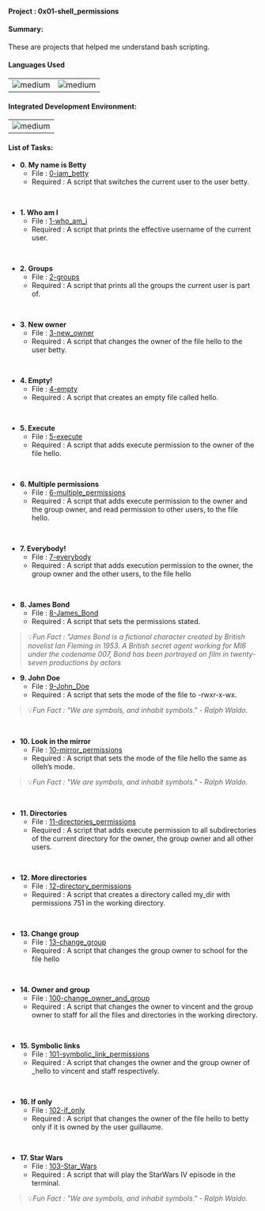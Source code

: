 <h4>Project : 0x01-shell_permissions</h4>
<h4>Summary: </h4>
These are projects that helped me understand bash scripting.

<h4>Languages Used</h4>
<table>
  <tr>
    <td><img alt="medium" src="https://img.shields.io/badge/Shell_Script-121011?style=for-the-badge&logo=gnu-bash&logoColor=white"></td>
    <td><img alt="medium" src="https://img.shields.io/badge/Markdown-000000?style=for-the-badge&logo=markdown&logoColor=white"></td>
  </tr>
</table>

<h4>Integrated Development Environment:</h4>
<table>
  <tr>
<td><img alt="medium" src="https://img.shields.io/badge/Emacs-%237F5AB6.svg?&style=for-the-badge&logo=gnu-emacs&logoColor=white"></td>
  </tr>
</table>
  
  <h4>List of Tasks:</h4>

* **0. My name is Betty**
  * File : [0-iam_betty](./0-iam_betty)
  * Required : A script that switches the current user to the user betty.
<br> 
 
* **1. Who am I**
  * File : [1-who_am_i](./1-who_am_i)
  * Required : A script that prints the effective username of the current user.
<br>  
 
* **2. Groups**
  * File : [2-groups](./2-groups)
  * Required : A script that prints all the groups the current user is part of.
<br>   
   
* **3. New owner**
  * File : [3-new_owner](./3-new_owner)
  * Required : A script that changes the owner of the file hello to the user betty.
<br> 
 
* **4. Empty!**
  * File : [4-empty](./4-empty)
  * Required : A script that creates an empty file called hello.
<br>   
   
* **5. Execute**
  * File : [5-execute](./5-execute)
  * Required : A script that adds execute permission to the owner of the file hello.
<br> 
 
* **6. Multiple permissions**
  * File : [6-multiple_permissions](./6-multiple_permissions)
  * Required : A script that adds execute permission to the owner and the group owner, and read permission to other users, to the file hello.
<br>   
   
* **7. Everybody!**
  * File : [7-everybody](./7-everybody)
  * Required : A script that adds execution permission to the owner, the group owner and the other users, to the file hello
<br> 
 
* **8. James Bond**
  * File : [8-James_Bond](./8-James_Bond)
  * Required : A script that sets the permissions stated.

> 💡*Fun Fact : "James Bond is a fictional character created by British novelist Ian Fleming in 1953.* 
> *A British secret agent working for MI6 under the codename 007, Bond has been portrayed on film in twenty-seven productions by actors*
    
* **9. John Doe**
  * File : [9-John_Doe](./9-John_Doe)
  * Required : A script that sets the mode of the file to -rwxr-x-wx.

> 💡*Fun Fact : "We are symbols, and inhabit symbols." - Ralph Waldo.*
<br> 
 
* **10. Look in the mirror**
  * File : [10-mirror_permissions](./10-mirror_permissions)
  * Required : A script that sets the mode of the file hello the same as olleh’s mode.

> 💡*Fun Fact : "We are symbols, and inhabit symbols." - Ralph Waldo.*
<br> 
 
* **11. Directories**
  * File : [11-directories_permissions](./11-directories_permissions)
  * Required : A script that adds execute permission to all subdirectories of the current directory for the owner, the group owner and all other users.
<br> 
 
* **12. More directories**
  * File : [12-directory_permissions](./12-directory_permissions)
  * Required : A script that creates a directory called my_dir with permissions 751 in the working directory.
<br>  
  
* **13. Change group**
  * File : [13-change_group](./13-change_groupk)
  * Required : A script that changes the group owner to school for the file hello
<br> 
 
* **14. Owner and group**
  * File : [100-change_owner_and_group](./100-change_owner_and_group)
  * Required : A script that changes the owner to vincent and the group owner to staff for all the files and directories in the working directory.
<br>   
   
* **15. Symbolic links**
  * File : [101-symbolic_link_permissions](./101-symbolic_link_permissions)
  * Required : A script that changes the owner and the group owner of _hello to vincent and staff respectively.
<br> 
 
* **16. If only**
  * File : [102-if_only](./102-if_only)
  * Required : A script that changes the owner of the file hello to betty only if it is owned by the user guillaume.
<br>  
  
* **17. Star Wars**
  * File : [103-Star_Wars](./103-Star_Wars)
  * Required : A script that will play the StarWars IV episode in the terminal.

> 💡*Fun Fact : "We are symbols, and inhabit symbols." - Ralph Waldo.*
<br> 
